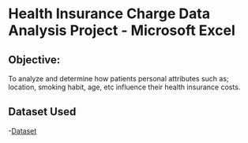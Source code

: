 # Health Insurance Charge Data Analysis Project - Microsoft Excel

## Objective:

To analyze and determine how patients personal attributes such as; location, smoking habit, age, etc  influence their health insurance costs.
## Dataset Used
-<a href="https://github.com/ahanspaschal/Excel-Data-Analysis-Project/blob/main/insurance.csv">Dataset</a>
